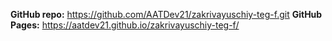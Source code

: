 **GitHub repo:** https://github.com/AATDev21/zakrivayuschiy-teg-f.git
**GitHub Pages:** https://aatdev21.github.io/zakrivayuschiy-teg-f/